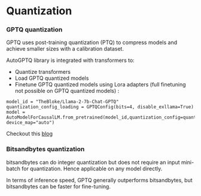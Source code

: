 # Quantization

###  GPTQ quantization

GPTQ uses post-training quantization (PTQ) to compress models and achieve smaller sizes with a calibration dataset.

AutoGPTQ library is integrated with transformers to:
- Quantize transformers
- Load GPTQ quantized models
- Finetune GPTQ quantized models using Lora adapters (full finetuning not possible on GPTQ quantized models) :

```
model_id = "TheBloke/Llama-2-7b-Chat-GPTQ"
quantization_config_loading = GPTQConfig(bits=4, disable_exllama=True)
model = AutoModelForCausalLM.from_pretrained(model_id,quantization_config=quantization_config_loading, device_map="auto")
```

Checkout this [blog](https://huggingface.co/blog/gptq-integration)

###  Bitsandbytes quantization
bitsandbytes can do integer quantization but does not require an input mini-batch for quantization. Hence applicable on any model directly.


In terms of inference speed, GPTQ generally outperforms bitsandbytes, but bitsandbytes can be faster for fine-tuning.
